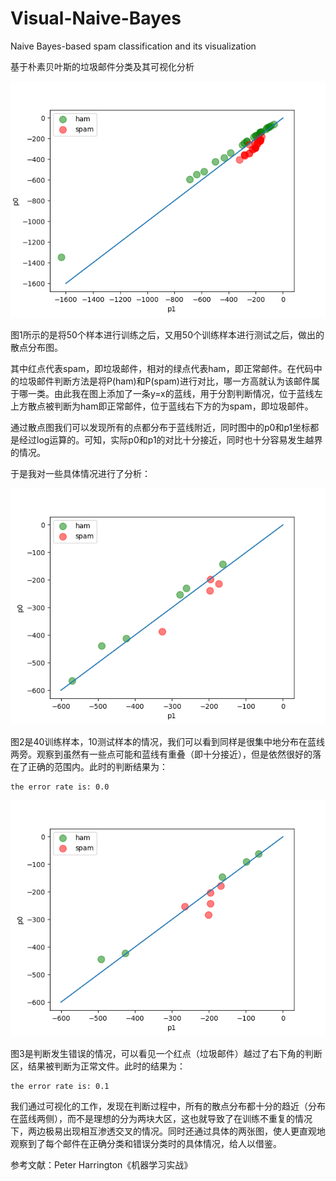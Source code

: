 # Visual-Naive-Bayes
Naive Bayes-based spam classification and its visualization

基于朴素贝叶斯的垃圾邮件分类及其可视化分析

![ALL](/Figure/ALL.png)

图1所示的是将50个样本进行训练之后，又用50个训练样本进行测试之后，做出的散点分布图。

其中红点代表spam，即垃圾邮件，相对的绿点代表ham，即正常邮件。在代码中的垃圾邮件判断方法是将P(ham)和P(spam)进行对比，哪一方高就认为该邮件属于哪一类。由此我在图上添加了一条y=x的蓝线，用于分割判断情况，位于蓝线左上方散点被判断为ham即正常邮件，位于蓝线右下方的为spam，即垃圾邮件。

通过散点图我们可以发现所有的点都分布于蓝线附近，同时图中的p0和p1坐标都是经过log运算的。可知，实际p0和p1的对比十分接近，同时也十分容易发生越界的情况。

于是我对一些具体情况进行了分析：

![RIGHT](/Figure/RIGHT.png)

图2是40训练样本，10测试样本的情况，我们可以看到同样是很集中地分布在蓝线两旁。观察到虽然有一些点可能和蓝线有重叠（即十分接近），但是依然很好的落在了正确的范围内。此时的判断结果为：
```
the error rate is: 0.0
```

![ERROR](/Figure/ERROR.png)

图3是判断发生错误的情况，可以看见一个红点（垃圾邮件）越过了右下角的判断区，结果被判断为正常文件。此时的结果为：
```
the error rate is: 0.1
```
我们通过可视化的工作，发现在判断过程中，所有的散点分布都十分的趋近（分布在蓝线两侧），而不是理想的分为两块大区，这也就导致了在训练不重复的情况下，两边极易出现相互渗透交叉的情况。同时还通过具体的两张图，使人更直观地观察到了每个邮件在正确分类和错误分类时的具体情况，给人以借鉴。


参考文献：Peter Harrington《机器学习实战》
